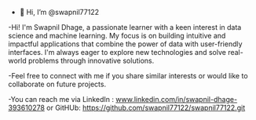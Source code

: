 - 👋 Hi, I’m @swapnil77122

-Hi! I'm Swapnil Dhage, a passionate learner with a keen interest in data science and machine learning. My focus is on building intuitive and impactful applications that combine the power of data with user-friendly interfaces. I'm always eager to explore new technologies and solve real-world problems through innovative solutions. 

-Feel free to connect with me if you share similar interests or would like to collaborate on future projects.

-You can reach me via 
LinkedIn : www.linkedin.com/in/swapnil-dhage-393610278 
                 or
GitHUb: https://github.com/swapnil77122/swapnil77122.git
<!---
swapnil77122/swapnil77122 is a ✨ special ✨ repository because its `README.md` (this file) appears on your GitHub profile.
You can click the Preview link to take a look at your changes.
--->
